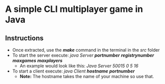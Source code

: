 # A simple CLI multiplayer game in Java

## Instructions
* Once extracted, use the _**make**_ command in the terminal in the _src_ folder
* To start the server execute: _java Server **portnumber** **registrynumber** **maxgames** **maxplayers**_ 
  * An example would look like this: _Java Server 50015 0 5 16_
* To start a client execute: _java Client **hostname** **portnumber**_ 
  * **Note:** The hostname takes the name of your machine so use that.


